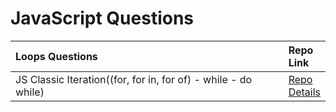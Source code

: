 # JavaScript Questions
<table class="table">
  <thead>
    <tr>
      <th align="left" width="100%">Loops Questions</th>
      <th align="left" width="100%">Repo Link</th>
    </tr>
  </thead>
  <tbody>
      <tr>
      <td>JS Classic Iteration((for, for in, for of) - while - do while)</td></td>
      <td><a href="https://github.com/axel-ac/loops-questions" target="_blank">Repo Details</td>
    </tr>
  </tbody>
  </table>
